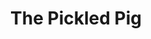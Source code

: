 ---
title: "The Pickled Pig"
type: "thumb"
weight: 6
draft: false
url_sml: "/images/design/Cider_design.jpg"
url_lge: "/images/design/Cider_design_lrg.jpg"
---